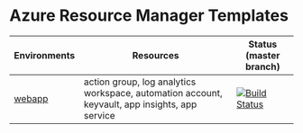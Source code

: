 # Azure Resource Manager Templates

Environments | Resources | Status (master branch)
---------|----------|-----
 [webapp](https://github.com/Lateral-Pathfinder/arm-templates/tree/master/environments/webapp) | action group, log analytics workspace, automation account, keyvault, app insights, app service |[![Build Status](https://dev.azure.com/lateral-pathfinder-open/ARM%20Templates/_apis/build/status/Webapp?branchName=master)](https://dev.azure.com/lateral-pathfinder-open/ARM%20Templates/_build/latest?definitionId=1&branchName=master)
